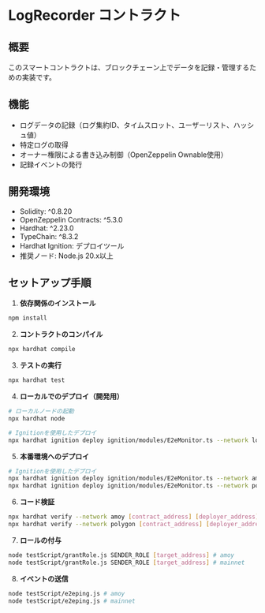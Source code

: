 # LogRecorder コントラクト

## 概要

このスマートコントラクトは、ブロックチェーン上でデータを記録・管理するための実装です。

## 機能

- ログデータの記録（ログ集約ID、タイムスロット、ユーザーリスト、ハッシュ値）
- 特定ログの取得
- オーナー権限による書き込み制御（OpenZeppelin Ownable使用）
- 記録イベントの発行

## 開発環境

- Solidity: ^0.8.20
- OpenZeppelin Contracts: ^5.3.0
- Hardhat: ^2.23.0
- TypeChain: ^8.3.2
- Hardhat Ignition: デプロイツール
- 推奨ノード: Node.js 20.x以上

## セットアップ手順

1. **依存関係のインストール**

```bash
npm install
```

2. **コントラクトのコンパイル**

```bash
npx hardhat compile
```

3. **テストの実行**

```bash
npx hardhat test
```

4. **ローカルでのデプロイ（開発用）**

```bash
# ローカルノードの起動
npx hardhat node

# Ignitionを使用したデプロイ
npx hardhat ignition deploy ignition/modules/E2eMonitor.ts --network localhost
```

5. **本番環境へのデプロイ**

```bash
# Ignitionを使用したデプロイ
npx hardhat ignition deploy ignition/modules/E2eMonitor.ts --network amoy # amoy
npx hardhat ignition deploy ignition/modules/E2eMonitor.ts --network polygon # mainnet
```

6. **コード検証**

```bash
npx hardhat verify --network amoy [contract_address] [deployer_address] # amoy
npx hardhat verify --network polygon [contract_address] [deployer_address] # mainnet
```

7. **ロールの付与**

```bash
node testScript/grantRole.js SENDER_ROLE [target_address] # amoy
node testScript/grantRole.js SENDER_ROLE [target_address] # mainnet
```

8. **イベントの送信**

```bash
node testScript/e2eping.js # amoy
node testScript/e2eping.js # mainnet
```
